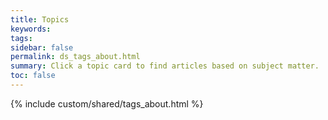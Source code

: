 ```yaml
---
title: Topics
keywords:
tags:
sidebar: false
permalink: ds_tags_about.html
summary: Click a topic card to find articles based on subject matter.
toc: false
---
```

{% include custom/shared/tags_about.html %}
